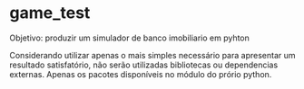 # game_test

Objetivo: produzir um simulador de banco imobiliario em pyhton 

Considerando utilizar apenas o mais simples necessário para apresentar um resultado satisfatório,
não serão utilizadas bibliotecas ou dependencias externas. Apenas os pacotes disponíveis no módulo do prório python.

